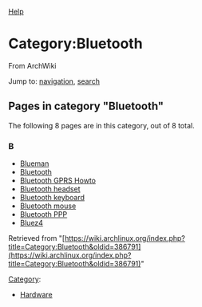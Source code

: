 [Help](//www.mediawiki.org/wiki/Special:MyLanguage/Help:Categories)

# Category:Bluetooth

From ArchWiki

Jump to: [navigation](#column-one), [search](#searchInput)

## Pages in category "Bluetooth"

The following 8 pages are in this category, out of 8 total.

### B

*   [Blueman](/index.php/Blueman "Blueman")
*   [Bluetooth](/index.php/Bluetooth "Bluetooth")
*   [Bluetooth GPRS Howto](/index.php/Bluetooth_GPRS_Howto "Bluetooth GPRS Howto")
*   [Bluetooth headset](/index.php/Bluetooth_headset "Bluetooth headset")
*   [Bluetooth keyboard](/index.php/Bluetooth_keyboard "Bluetooth keyboard")
*   [Bluetooth mouse](/index.php/Bluetooth_mouse "Bluetooth mouse")
*   [Bluetooth PPP](/index.php/Bluetooth_PPP "Bluetooth PPP")
*   [Bluez4](/index.php/Bluez4 "Bluez4")

Retrieved from "[https://wiki.archlinux.org/index.php?title=Category:Bluetooth&oldid=386791](https://wiki.archlinux.org/index.php?title=Category:Bluetooth&oldid=386791)"

[Category](/index.php/Special:Categories "Special:Categories"):

*   [Hardware](/index.php/Category:Hardware "Category:Hardware")